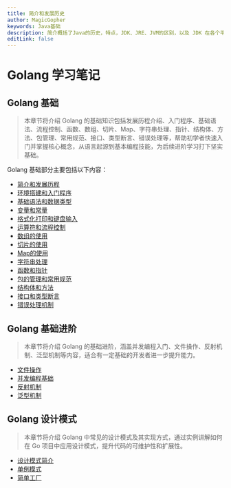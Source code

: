 ```yaml
---
title: 简介和发展历史
author: MagicGopher
keywords: Java基础
description: 简介概括了Java的历史，特点，JDK、JRE、JVM的区别，以及 JDK 在各个平台的安装教程。
editLink: false
---
```


# Golang 学习笔记

## Golang 基础

> 本章节将介绍 Golang 的基础知识包括发展历程介绍、入门程序、基础语法、流程控制、函数、数组、切片、Map、字符串处理、指针、结构体、方法、包管理、常用规范、接口、类型断言、错误处理等，帮助初学者快速入门并掌握核心概念，从语言起源到基本编程技能，为后续进阶学习打下坚实基础。

Golang 基础部分主要包括以下内容：
- [简介和发展历程](./01-Golang基础/01-简介和发展历程.md)
- [环境搭建和入门程序](./01-Golang基础/02-环境搭建和入门程序.md)
- [基础语法和数据类型](01-Golang基础/03-基础语法和数据类型.md)
- [变量和常量](./01-Golang基础/04-变量和常量.md)
- [格式化打印和键盘输入](./01-Golang基础/05-格式化打印和键盘输入.md)
- [运算符和流程控制](./01-Golang基础/06-运算符和流程控制.md)
- [数组的使用](./01-Golang基础/07-数组的使用.md)
- [切片的使用](./01-Golang基础/08-切片的使用.md)
- [Map的使用](./01-Golang基础/09-Map的使用.md)
- [字符串处理](./01-Golang基础/10-字符串处理.md)
- [函数和指针](./01-Golang基础/11-函数和指针.md)
- [包的管理和常用规范](./01-Golang基础/12-包的管理和常用规范.md)
- [结构体和方法](./01-Golang基础/13-结构体和方法.md)
- [接口和类型断言](./01-Golang基础/14-接口和类型断言.md)
- [错误处理机制](./01-Golang基础/15-错误处理机制.md)

## Golang 基础进阶

> 本章节将介绍 Golang 的基础进阶，涵盖并发编程入门、文件操作、反射机制、泛型机制等内容，适合有一定基础的开发者进一步提升能力。

- [文件操作](./02-Golang基础进阶/01-文件操作.md)
- [并发编程基础](./02-Golang基础进阶/02-并发编程基础.md)
- [反射机制](./02-Golang基础进阶/03-反射机制.md)
- [泛型机制](./02-Golang基础进阶/04-泛型机制.md)

## Golang 设计模式

> 本章节将介绍 Golang 中常见的设计模式及其实现方式，通过实例讲解如何在 Go 项目中应用设计模式，提升代码的可维护性和扩展性。

- [设计模式简介](./03-Golang设计模式/01-设计模式简介.md)
- [单例模式](./03-Golang设计模式/02-单例模式.md)
- [简单工厂](./03-Golang设计模式/03-简单工厂.md)